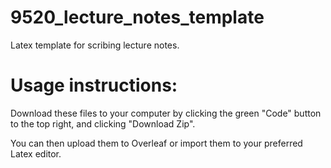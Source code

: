 # 9520_lecture_notes_template
Latex template for scribing lecture notes.

# Usage instructions:

Download these files to your computer by clicking the green "Code" button to the top right, and clicking "Download Zip". 

You can then upload them to Overleaf or import them to your preferred Latex editor. 
